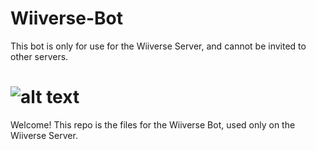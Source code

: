 # Wiiverse-Bot
This bot is only for use for the Wiiverse Server, and cannot be invited to other servers.


# ![alt text](https://cdn.discordapp.com/attachments/437347073017249792/437347127757373440/wiiverse_logo.png)
Welcome! This repo is the files for the Wiiverse Bot, used only on the Wiiverse Server.
